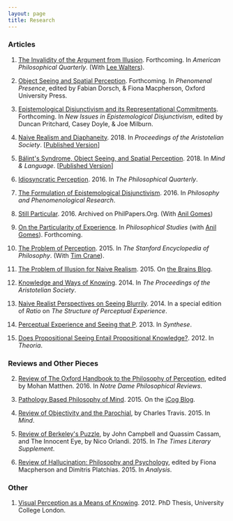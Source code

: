 ```yaml
---
layout: page
title: Research
---
```


### Articles
1. [The Invalidity of the Argument from Illusion](https://www.dropbox.com/s/lbtkg2pyrzf7sb5/French%2C%20C%20%26%20Walters%2C%20L%20-%20FINAL%20-%20The%20Invalidity%20of%20the%20Argument%20from%20Illusion.pdf?dl=0). Forthcoming. In *American Philosophical Quarterly*. (With [Lee Walters](http://www.leewaltersphilosophy.co.uk/)).

1. [Object Seeing and Spatial Perception](https://www.dropbox.com/s/zg5ln2jilklgjt3/French%2C%20C%20-%20PROOFS%20-%20Object%20Seeing%20and%20Spatial%20Perception.pdf?dl=0). Forthcoming. In *Phenomenal Presence*, edited by Fabian Dorsch, & Fiona Macpherson, Oxford University Press.

1. [Epistemological Disjunctivism and its Representational Commitments](https://philpapers.org/go.pl?id=FREEDA-2&u=https%3A%2F%2Fphilpapers.org%2Farchive%2FFREEDA-2.pdf). Forthcoming. In *New Issues in Epistemological Disjunctivism*, edited by Duncan Pritchard, Casey Doyle, & Joe Milburn.

1. [Naive Realism and Diaphaneity](https://philpapers.org/go.pl?id=FREVRA&u=https%3A%2F%2Fphilpapers.org%2Farchive%2FFREVRA.pdf). 2018. In *Proceedings of the Aristotelian Society*. [[Published Version](https://academic.oup.com/aristotelian/advance-article/doi/10.1093/arisoc/aoy006/5035216)]

1. [Bálint's Syndrome, Object Seeing, and Spatial Perception](https://philpapers.org/go.pl?id=FREBSO&u=https%3A%2F%2Fphilpapers.org%2Farchive%2FFREBSO.pdf). 2018. In *Mind & Language*. [[Published Version](https://onlinelibrary.wiley.com/doi/abs/10.1111/mila.12187)]

1. [Idiosyncratic Perception](https://www.dropbox.com/s/g442niz1fsvy1vp/French%2C%20C%20-%202016%20-%20Idiosyncratic%20Perception.pdf?dl=0). 2016. In *The Philosophical Quarterly*.

1. [The Formulation of Epistemological Disjunctivism](https://www.dropbox.com/s/bpuc3fbeydlyo7t/French%2C%20C%20-%202016%20-%20The%20Formulation%20of%20Epistemological%20Disjunctivism.pdf?dl=0). 2016. In *Philosophy and Phenomenological Research*.

5. [Still Particular](http://philpapers.org/go.pl?id=GOMSPA&u=http%3A%2F%2Fphilpapers.org%2Farchive%2FGOMSPA.pdf). 2016. Archived on PhilPapers.Org. (With [Anil Gomes](http://www.anilgomes.com/))

6. [On the Particularity of Experience](https://www.dropbox.com/s/o4aiajo3i1ib7np/French%2C%20C%20and%20Gomes%2C%20A%20-%202016%20-%20On%20the%20Particularity%20of%20Experience.pdf?dl=0). In *Philosophical Studies* (with [Anil Gomes](http://www.anilgomes.com/)). Forthcoming.

7. [The Problem of Perception](http://plato.stanford.edu/entries/perception-problem/). 2015. In *The Stanford Encyclopedia of Philosophy*. (With [Tim Crane](http://www.timcrane.com/)).

7. [The Problem of Illusion for Naive Realism](https://www.dropbox.com/s/x383ueo23lprzna/French%2C%20C%20-%202015%20-%20The%20Problem%20of%20Illusion%20for%20Naive%20Realism.pdf?dl=0). 2015. On [the Brains Blog](http://philosophyofbrains.com/2016/01/11/symposium-on-boyd-millars-naive-realism-and-illusion.aspx).

8. [Knowledge and Ways of Knowing](https://www.dropbox.com/s/vvld2ytgwkokuxa/French%2C%20C%20-%202014%20-%20Knowledge%20and%20Ways%20of%20Knowing.pdf?dl=0). 2014. In *The Proceedings of the Aristotelian Society*.

9. [Naive Realist Perspectives on Seeing Blurrily](https://www.dropbox.com/s/h1ttyvweqm12hb1/French%2C%20C%20-%202014%20-%20Naive%20Realist%20Perspectives%20on%20Seeing%20Blurrily.pdf?dl=0). 2014. In a special edition of *Ratio* on *The Structure of Perceptual Experience*.

10. [Perceptual Experience and Seeing that P](https://www.dropbox.com/s/z0q5s5td3ihsa8a/French%2C%20C%20-%202013%20-%20Perceptual%20Experience%20and%20Seeing%20that%20P.pdf?dl=0). 2013. In *Synthese*.

11. [Does Propositional Seeing Entail Propositional Knowledge?](https://www.dropbox.com/s/h5ljduzr6t6taax/French%2C%20C%20-%202012%20-%20Does%20Propositional%20Seeing%20Entail%20Propositional%20Knowledge.pdf?dl=0). 2012. In *Theoria*.

### Reviews and Other Pieces

2. [Review of The Oxford Handbook to the Philosophy of Perception](http://ndpr.nd.edu/news/64969-the-oxford-handbook-of-philosophy-of-perception/), edited by Mohan Matthen. 2016. In *Notre Dame Philosophical Reviews*.

3. [Pathology Based Philosophy of Mind](http://icog.group.shef.ac.uk/pathology-based-philosophy-of-mind/). 2015. On the [iCog Blog](http://icog.group.shef.ac.uk/blog/).

4. [Review of Objectivity and the Parochial](https://www.dropbox.com/s/gng7ol7xnthqktz/French%2C%20C%20-%202015%20-%20Review%20of%20Objectivity%20and%20the%20Parochial.pdf?dl=0), by Charles Travis. 2015. In *Mind*.

5. [Review of Berkeley's Puzzle](https://www.dropbox.com/s/frtkb158j9xq94q/French%2C%20C%20-%202015%20-%20Review%20of%20Berkeley%27s%20Puzzle.pdf?dl=0), by John Campbell and Quassim Cassam, and The Innocent Eye, by Nico Orlandi. 2015. In *The Times Literary Supplement*. 

6. [Review of Hallucination: Philosophy and Psychology](https://www.dropbox.com/s/fy2we0mwec52x62/French%2C%20C%20-%202015%20-%20Review%20of%20Hallucination.pdf?dl=0), edited by Fiona Macpherson and Dimitris Platchias. 2015. In *Analysis*.

### Other

1. [Visual Perception as a Means of Knowing](https://www.dropbox.com/s/ccxtbeaizwtollv/French%2C%20C%20-%202012%20-%20Visual%20Perception%20as%20a%20Means%20of%20Knowing%20%28PhD%29.pdf?dl=0). 2012. PhD Thesis, University College London.